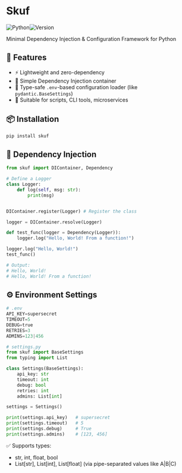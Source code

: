 # Skuf 
![Python](https://img.shields.io/badge/python-3.7%2B-blue?logo=python&logoColor=white)![Version](https://img.shields.io/badge/version-0.2.0-green)

Minimal Dependency Injection & Configuration Framework for Python

## 🚀 Features

- ⚡️ Lightweight and zero-dependency
- 🧩 Simple Dependency Injection container
- 🔐 Type-safe `.env`-based configuration loader (like `pydantic.BaseSettings`)
- 🧱 Suitable for scripts, CLI tools, microservices

## 📦 Installation

```bash
pip install skuf
```

## 🧰 Dependency Injection
```python
from skuf import DIContainer, Dependency

# Define a Logger
class Logger:
    def log(self, msg: str):
        print(msg)


DIContainer.register(Logger) # Register the class

logger = DIContainer.resolve(Logger)

def test_func(logger = Dependency(Logger)):
    logger.log("Hello, World! From a function!")

logger.log("Hello, World!")
test_func()

# Output:
# Hello, World!
# Hello, World! From a function!
```


## ⚙️ Environment Settings
```python
# .env
API_KEY=supersecret
TIMEOUT=5
DEBUG=true
RETRIES=3
ADMINS=123|456

# settings.py
from skuf import BaseSettings
from typing import List

class Settings(BaseSettings):
    api_key: str
    timeout: int
    debug: bool
    retries: int
    admins: List[int]

settings = Settings()

print(settings.api_key)   # supersecret
print(settings.timeout)   # 5
print(settings.debug)     # True
print(settings.admins)    # [123, 456]
```

✅ Supports types:
* str, int, float, bool
* List[str], List[int], List[float] (via pipe-separated values like A|B|C)
